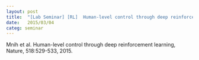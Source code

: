 ```yaml
---
layout: post
title:  "[Lab Seminar] [RL]  Human-level control through deep reinforcement learning"
date:   2015/03/04
categ: seminar
---
```






Mnih et al. Human-level control through deep reinforcement learning, Nature, 518:529-533, 2015.





 

